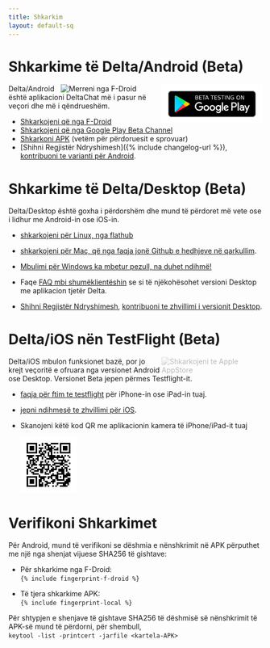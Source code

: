 ```yaml
---
title: Shkarkim
layout: default-sq
---
```




<!-- GENERATED FILE -- DO NOT EDIT -->



# Shkarkime të Delta/Android (Beta)

[<img style="float:right" src="../assets/home/get-it-on-gplay-beta.png" alt="Testim versioni beta në Google Play" width="200" />](https://play.google.com/store/apps/details?id=chat.delta)
[<img style="float:right" src="../assets/home/get-it-on-fdroid.png" alt="Merreni nga F-Droid" width="200" />](https://f-droid.org/app/com.b44t.messenger)

Delta/Android është aplikacioni DeltaChat më i pasur në veçori dhe më i qëndrueshëm. 

* [Shkarkojeni që nga F-Droid](https://f-droid.org/app/com.b44t.messenger)
* [Shkarkojeni që nga Google Play Beta Channel](https://play.google.com/store/apps/details?id=chat.delta)
* [Shkarkoni APK](https://github.com/deltachat/deltachat-android/releases) (vetëm për përdoruesit e sprovuar)
* [Shihni Regjistër Ndryshimesh]({% include changelog-url %}), [kontribuoni te varianti për Android](https://github.com/deltachat/deltachat-android/). 


# Shkarkime të Delta/Desktop (Beta)

Delta/Desktop është goxha i përdorshëm dhe mund të përdoret më vete ose i lidhur me Android-in ose iOS-in. 

* [shkarkojeni për Linux, nga flathub](https://flathub.org/apps/details/chat.delta.desktop)

* [shkarkojeni për Mac, që nga faqja jonë Github e hedhjeve në qarkullim](https://github.com/deltachat/deltachat-desktop/releases/).  

* [Mbulimi për Windows ka mbetur pezull, na duhet ndihmë!](https://github.com/deltachat/deltachat-desktop/issues/606) 

* Faqe [FAQ mbi shumëklientëshin](help#multiclient) se si të njëkohësohet versioni Desktop me aplikacion tjetër Delta. 

* [Shihni Regjistër Ndryshimesh](https://github.com/deltachat/deltachat-desktop/blob/master/CHANGELOG.md),
  [kontribuoni te zhvillimi i versionit Desktop](https://github.com/deltachat/deltachat-desktop/). 


# Delta/iOS nën TestFlight (Beta)

<img src="../assets/home/get-it-on-ios.png" alt="Shkarkojeni te Apple AppStore" width="200" style="float:right; filter: opacity(.3) grayscale(100%);" />

Delta/iOS mbulon funksionet bazë, por jo krejt veçoritë e ofruara nga versionet Android ose Desktop. 
Versionet Beta jepen përmes Testflight-it. 

- [faqja për ftim te testflight](https://testflight.apple.com/join/WVoYFOZe) për iPhone-in ose iPad-in tuaj.

- [jepni ndihmesë te zhvillimi për iOS](https://github.com/deltachat/deltachat-ios/). 

- Skanojeni këtë kod QR me aplikacionin kamera të iPhone/iPad-it tuaj

  ![QRCode](../assets/home/deltachat_testflight_qrcode.png)


# Verifikoni Shkarkimet

Për Android, mund të verifikoni se dëshmia e nënshkrimit në APK përputhet me një nga shenjat vijuese SHA256 të gishtave:  

* Për shkarkime nga F-Droid:  
  `{% include fingerprint-f-droid %}`

* Të tjera shkarkime APK:  
  `{% include fingerprint-local %}`

Për shtypjen e shenjave të gishtave SHA256 të dëshmisë së nënshkrimit të APK-së mund të përdorni, për shembull,  
`keytool -list -printcert -jarfile <kartela-APK>`

